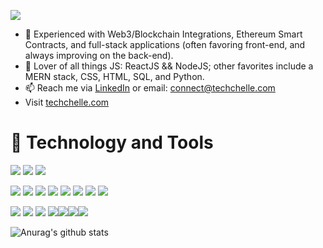 ![](bannerGif.gif)
  - 🌱 Experienced with Web3/Blockchain Integrations, Ethereum Smart Contracts, and full-stack applications (often favoring front-end, and always improving on the back-end). 
  - 💬 Lover of all things JS: ReactJS && NodeJS; other favorites include a MERN stack, CSS, HTML, SQL, and Python. 
  - 📫 Reach me via [LinkedIn](https://www.linkedin.com/in/michelle-hey-a690ba52) or email: connect@techchelle.com  
  - Visit [techchelle.com](https://techchelle.com)
        
     
# 🔧 Technology and Tools   

![](https://img.shields.io/badge/OS-Windows-informational?style=flat&logo=linux&logoColor=black&color=white)    ![](https://img.shields.io/badge/Editor-VS_Code-informational?style=flat&logo=visual-studio-code&logoColor=white&color=white)    ![](https://img.shields.io/badge/Editor-PyCharm-informational?style=flat&logo=pycharm&logoColor=white&color=white)

![](https://img.shields.io/badge/Code-Python-informational?style=flat&logo=python&logoColor=white&color=faf7fb) ![](https://img.shields.io/badge/Code-React-informational?style=flat&logo=react&logoColor=white&color=faf7fb) ![](https://img.shields.io/badge/Code-JavaScript-informational?style=flat&logo=javascript&logoColor=white&color=faf7fb) ![](https://img.shields.io/badge/Code-Node-informational?style=flat&logo=javascript&logoColor=white&color=faf7fb)
![](https://img.shields.io/badge/Code-CSS-informational?style=flat&logo=css3&logoColor=white&color=faf7fb) ![](https://img.shields.io/badge/Code-HTML-informational?style=flat&logo=html5&logoColor=white&color=faf7fb) ![](https://img.shields.io/badge/Code-Express-informational?style=flat&logo=javascript&logoColor=white&color=faf7fb) ![](https://img.shields.io/badge/Code-RDMS-informational?style=flat&logo=rdms&logoColor=white&color=faf7fb)

![](https://img.shields.io/badge/Tools-PostgreSQL-informational?style=flat&logo=postgresql&logoColor=white&color=silver) ![](https://img.shields.io/badge/Tools-SQLite3-informational?style=flat&logo=sqlite&logoColor=white&color=silver) ![](https://img.shields.io/badge/Tools-TablePlus-informational?style=flat&logo=sqlite&logoColor=white&color=silver) ![](https://img.shields.io/badge/Tools-Insomnia-informational?style=flat&logo=insomnia&logoColor=white&color=silver)![](https://img.shields.io/badge/Tools-Illustrator-informational?style=flat&logo=insomnia&logoColor=white&color=silver)![](https://img.shields.io/badge/Tools-Procreate-informational?style=flat&logo=insomnia&logoColor=white&color=silver)![](https://img.shields.io/badge/Tools-Invision-informational?style=flat&logo=insomnia&logoColor=white&color=silver)

![Anurag's github stats](https://github-readme-stats.vercel.app/api?username=HeyMichelle&theme=graywhite&show_icons=true) 
 